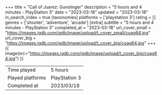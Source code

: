 +++
title = "Call of Juarez: Gunslinger"
description = "5 hours and 4 minutes - PlayStation 3"
date = "2023-03-18"
updated = "2023-03-18"
in_search_index = true
[taxonomies]
platforms = ['playstation 3']
rating = []
genres = ['shooter', 'adventure', 'arcade']
[extra]
subtitle = "5 hours and 4 minutes - PlayStation 3"
completed_at = "2023-03-18"
url_cover_small = "https://images.igdb.com/igdb/image/upload/t_cover_small/coag64.jpg"
url_cover_big = "https://images.igdb.com/igdb/image/upload/t_cover_big/coag64.jpg"
+++
{{ image(src="https://images.igdb.com/igdb/image/upload/t_cover_big/coag64.jpg") }}

|              |            |
| ------------ | ---------- |
| Time played  | 5 hours |
| Played platforms    | PlayStation 3 |
| Completed at | 2023/03/18 |


